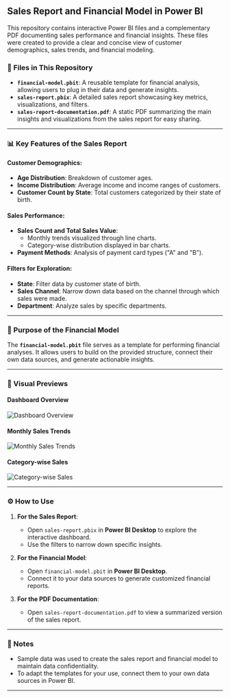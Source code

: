 ## Sales Report and Financial Model in Power BI  

This repository contains interactive Power BI files and a complementary PDF documenting sales performance and financial insights. These files were created to provide a clear and concise view of customer demographics, sales trends, and financial modeling.  

### 📂 Files in This Repository  
- **`financial-model.pbit`**: A reusable template for financial analysis, allowing users to plug in their data and generate insights.  
- **`sales-report.pbix`**: A detailed sales report showcasing key metrics, visualizations, and filters.  
- **`sales-report-documentation.pdf`**: A static PDF summarizing the main insights and visualizations from the sales report for easy sharing.  

---

### 📊 Key Features of the Sales Report  

#### Customer Demographics:  
- **Age Distribution**: Breakdown of customer ages.  
- **Income Distribution**: Average income and income ranges of customers.  
- **Customer Count by State**: Total customers categorized by their state of birth.  

#### Sales Performance:  
- **Sales Count and Total Sales Value**:  
  - Monthly trends visualized through line charts.  
  - Category-wise distribution displayed in bar charts.  
- **Payment Methods**: Analysis of payment card types ("A" and "B").  

#### Filters for Exploration:  
- **State**: Filter data by customer state of birth.  
- **Sales Channel**: Narrow down data based on the channel through which sales were made.  
- **Department**: Analyze sales by specific departments.  

---

### 🎯 Purpose of the Financial Model  
The **`financial-model.pbit`** file serves as a template for performing financial analyses. It allows users to build on the provided structure, connect their own data sources, and generate actionable insights.

---

### 📸 Visual Previews  

#### Dashboard Overview  
![Dashboard Overview](link_to_overview_image.png)  

#### Monthly Sales Trends  
![Monthly Sales Trends](link_to_monthly_sales_image.png)  

#### Category-wise Sales  
![Category-wise Sales](link_to_category_sales_image.png)  

---

### ⚙️ How to Use  

1. **For the Sales Report**:  
   - Open `sales-report.pbix` in **Power BI Desktop** to explore the interactive dashboard.  
   - Use the filters to narrow down specific insights.  

2. **For the Financial Model**:  
   - Open `financial-model.pbit` in **Power BI Desktop**.  
   - Connect it to your data sources to generate customized financial reports.  

3. **For the PDF Documentation**:  
   - Open `sales-report-documentation.pdf` to view a summarized version of the sales report.  

---

### 📝 Notes  
- Sample data was used to create the sales report and financial model to maintain data confidentiality.  
- To adapt the templates for your use, connect them to your own data sources in Power BI.  

---
